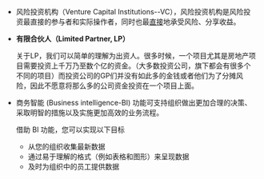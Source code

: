 - 风险投资机构（Venture Capital Institutions--VC），风险投资机构是风险投资最直接的参与者和实际操作者，同时也最[直接](https://baike.baidu.com/item/直接/32730?fromModule=lemma_inlink)地承受风险、分享收益。

- **有限合伙人（Limited Partner, LP）**

  关于LP，我们可以简单的理解为出资人。很多时候，一个项目尤其是房地产项目需要投资上千万乃至数个亿的资金。（大多数投资公司，旗下都会有很多个不同的项目）而投资公司的GP们并没有如此多的金钱或者他们为了分摊风险，因此不愿意将那么多的公司资金投资在一个项目上面。

- 商务智能 (Business intelligence-BI) 功能可支持组织做出更加合理的决策、采取明智的措施以及实施更加高效的业务流程。

  借助 BI 功能，您可以实现以下目标

  - 从您的组织收集最新数据
  - 通过易于理解的格式（例如表格和图形）来呈现数据
  - 及时为组织中的员工提供数据
